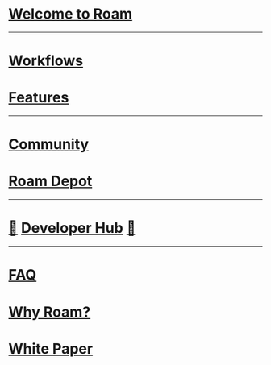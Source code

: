 # [Welcome to Roam](<Welcome to Roam.md>)
---
# [Workflows](<Workflows.md>)
# [Features](<Features.md>)
---
# [Community](<Community.md>)
# [Roam Depot](<Roam Depot.md>)
---
# [🚧](((dmQooXFj9))) [Developer Hub](https://roamresearch.com/#/app/developer-documentation/page/49715b-M2) [🚧](((dmQooXFj9)))
---
# [FAQ](<FAQ.md>)
# [Why Roam?](<Why Roam?.md>)
# [White Paper](<White Paper.md>)
